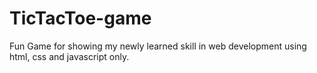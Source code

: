 # TicTacToe-game
Fun Game for showing my newly learned skill in web development using html, css and javascript only.
